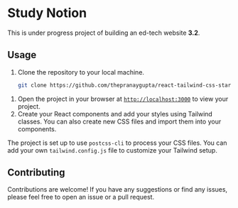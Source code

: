 # Study Notion

This is under progress project of building an ed-tech website **3.2**.

## Usage

<!-- This starter pack includes a basic setup for using **Tailwind CSS with React**. To start building your own components and styles, follow these steps: -->

1. Clone the repository to your local machine.
    ```sh
    git clone https://github.com/thepranaygupta/react-tailwind-css-starter-pack.git
    ```

<!-- 1. Install the required packages.
    ```sh
    cd react-tailwind-css-starter-pack
    npm install
    ```

1. Start the development server.
    ```sh
    npm start
    ``` -->
1. Open the project in your browser at [`http://localhost:3000`](http://localhost:3000) to view your project.
1. Create your React components and add your styles using Tailwind classes. You can also create new CSS files and import them into your components.

The project is set up to use `postcss-cli` to process your CSS files. You can add your own `tailwind.config.js` file to customize your Tailwind setup.

## Contributing

Contributions are welcome! If you have any suggestions or find any issues, please feel free to open an issue or a pull request.
